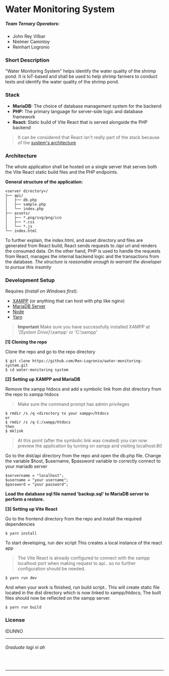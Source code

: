 # Water Monitoring System
##### Team Ternary Operators: 
- John Rey Vilbar
- Nielmer Camintoy
- Reinhart Logronio
### Short Description
"Water Monitoring System" helps identify the water quality of the shrimp pond. It is IoT-based and shall be used to help shrimp farmers to conduct tests and identify the water quality of the shrimp pond.

### Stack
- **MariaDB:** The choice of database management system for the backend
- **PHP:** The primary language for server-side logic and database framework
- **React:** Static build of Vite React that is served alongside the PHP backend

> It can be considered that React isn't really part of the stack because of the [system's architecture](#Architecture)

### Architecture
The whole application shall be hosted on a single server that serves both the Vite React static build files and the PHP endpoints. 

**General structure of the application:**

```
<server directory>/
├── api/
│   ├── db.php
│   ├── sample.php
│   └── index.php
├── assets/  
│   ├── *.png/svg/png/ico
│   ├── *.css
│   └── *.js
└── index.html
```
To further explain, the index.html, and asset directory and files are generated from React build; React sends requests to */api* url and renders the consumed data. On the other hand, PHP is used to handle the requests from React, manages the internal backend logic and the transactions from the database. *The structure is reasonable enough to warrant the developer to pursue this insanity*

### Development Setup

Requires (*Install on Windows first*):
- [XAMPP] (or anything that can host with php like nginx)
- [MariaDB Server]
- [Node]
- [Yarn]

> **Important**
> Make sure you have successfully installed XAMPP at '*[System Drive]*:\xampp' or 'C:\xampp'

**[1] Cloning the repo**  

Clone the repo and go to the repo directory
```
$ git clone https://github.com/Ren-Logronio/water-monitoring-system.git
$ cd water-monitoring system
```

**[2] Setting up XAMPP and MariaDB**

Remove the xampp htdocs and add a symbolic link from dist directory from the repo to xampp htdocs
> Make sure the command prompt has admin privileges
```
$ rmdir /s /q <directory to your xampp>/htdocs
or
$ rmdir /s /q C:/xampp/htdocs
then
$ mklink
```

> At this point (after the symbolic link was created) you can now preview the application by turning on xampp and visiting localhost:80

Go to the dist/api directory from the repo and open the db.php file.
Change the variable $host, $username, $password variable to correctly connect to your mariadb server
```
$servername = "localhost";
$username = "your username";
$password = "your password";
```

**Load the database sql file named 'backup.sql' to MariaDB server to perform a restore.** 

**[3] Setting up Vite React**

Go to the frontend directory from the repo and install the required dependencies 
```
$ yarn install
```
To start developing, run dev script
This creates a local instance of the react app
> The Vite React is already configured to connect with the xampp localhost port when making request to api.. so no further configuration should be needed.
```
$ yarn run dev
```
And when your work is finished, run build script..
This will create static file located in the dist directory which is now linked to xampp/htdocs; The built files should now be reflected on the xampp server.
```
$ yarn run build
```

### License
IDUNNO
&nbsp;
&nbsp;
****
###### Graduate lagi ni ah
&nbsp;
****
&nbsp;
&nbsp;

[XAMPP]: <https://www.apachefriends.org/download.html>
[MariaDB Server]: <https://mariadb.org/download/?t=mariadb&p=mariadb&r=11.4.0>
[Node]: <https://nodejs.org/en/download>
[Yarn]: <https://classic.yarnpkg.com/lang/en/docs/install/#windows-stable>
